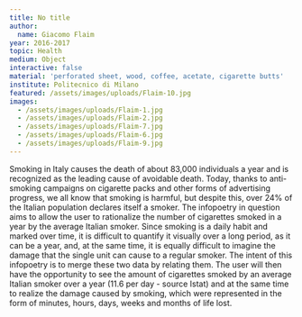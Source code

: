 ```yaml
---
title: No title
author:
  name: Giacomo Flaim
year: 2016-2017
topic: Health
medium: Object
interactive: false
material: 'perforated sheet, wood, coffee, acetate, cigarette butts'
institute: Politecnico di Milano
featured: /assets/images/uploads/Flaim-10.jpg
images:
  - /assets/images/uploads/Flaim-1.jpg
  - /assets/images/uploads/Flaim-2.jpg
  - /assets/images/uploads/Flaim-7.jpg
  - /assets/images/uploads/Flaim-6.jpg
  - /assets/images/uploads/Flaim-9.jpg
---
```

Smoking in Italy causes the death of about 83,000 individuals a year and is recognized as the leading cause of avoidable death.
Today, thanks to anti-smoking campaigns on cigarette packs and other forms of advertising progress, we all know that smoking is harmful, but despite this, over 24% of the Italian population declares itself a smoker. The infopoetry in question aims to allow the user to rationalize the number of cigarettes smoked in a year by the average Italian smoker. Since smoking is a daily habit and marked over time, it is difficult to quantify it visually over a long period, as it can be a year, and, at the same time, it is equally difficult to imagine the damage that the single unit can cause to a regular smoker. The intent of this infopoetry is to merge these two data by relating them. The user will then have the opportunity to see the amount of cigarettes smoked by an average Italian smoker over a year (11.6 per day - source Istat) and at the same time to realize the damage caused by smoking, which were represented in the form of minutes, hours, days, weeks and months of life lost.

